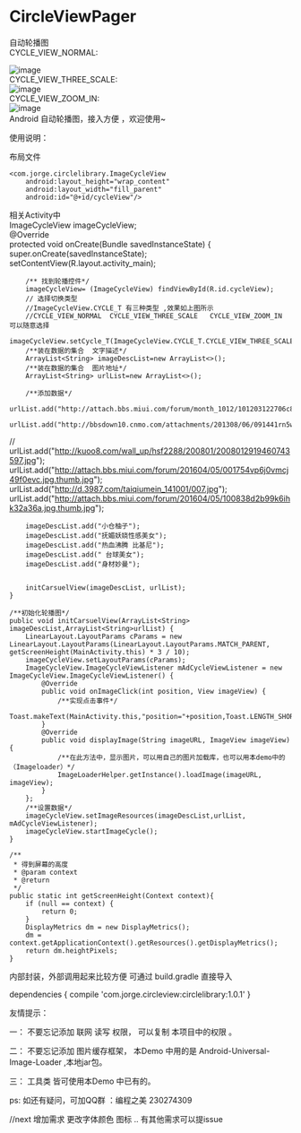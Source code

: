 # CircleViewPager
 自动轮播图  
   CYCLE_VIEW_NORMAL:    
     
  ![image](https://github.com/CodingForAndroid/CircleViewPager/blob/master/screenshot/CYCLE_VIEW_NORMAL.gif)  
  CYCLE_VIEW_THREE_SCALE:  
  ![image](https://github.com/CodingForAndroid/CircleViewPager/blob/master/screenshot/CYCLE_VIEW_THREE_SCALE.gif)  
  CYCLE_VIEW_ZOOM_IN:  
  ![image](https://github.com/CodingForAndroid/CircleViewPager/blob/master/screenshot/CYCLE_VIEW_ZOOM_IN.gif)  
 Android  自动轮播图，接入方便 ，欢迎使用~

 使用说明：

 布局文件

    <com.jorge.circlelibrary.ImageCycleView
        android:layout_height="wrap_content"
        android:layout_width="fill_parent"
        android:id="@+id/cycleView"/>



相关Activity中   
    ImageCycleView imageCycleView;   
    @Override   
    protected void onCreate(Bundle savedInstanceState) {   
        super.onCreate(savedInstanceState);   
        setContentView(R.layout.activity_main);   

        /** 找到轮播控件*/
        imageCycleView= (ImageCycleView) findViewById(R.id.cycleView);
        // 选择切换类型
        //ImageCycleView.CYCLE_T 有三种类型 ,效果如上图所示
        //CYCLE_VIEW_NORMAL  CYCLE_VIEW_THREE_SCALE   CYCLE_VIEW_ZOOM_IN   可以随意选择
        imageCycleView.setCycle_T(ImageCycleView.CYCLE_T.CYCLE_VIEW_THREE_SCALE);
        /**装在数据的集合  文字描述*/
        ArrayList<String> imageDescList=new ArrayList<>();
        /**装在数据的集合  图片地址*/
        ArrayList<String> urlList=new ArrayList<>();

        /**添加数据*/
        urlList.add("http://attach.bbs.miui.com/forum/month_1012/101203122706c89249c8f58fcc.jpg");
        urlList.add("http://bbsdown10.cnmo.com/attachments/201308/06/091441rn5ww131m0gj55r0.jpg");
//        urlList.add("http://kuoo8.com/wall_up/hsf2288/200801/2008012919460743597.jpg");
        urlList.add("http://attach.bbs.miui.com/forum/201604/05/001754vp6j0vmcj49f0evc.jpg.thumb.jpg");
        urlList.add("http://d.3987.com/taiqiumein_141001/007.jpg");
        urlList.add("http://attach.bbs.miui.com/forum/201604/05/100838d2b99k6ihk32a36a.jpg.thumb.jpg");

        imageDescList.add("小仓柚子");
        imageDescList.add("抚媚妖娆性感美女");
        imageDescList.add("热血沸腾 比基尼");
        imageDescList.add(" 台球美女");
        imageDescList.add("身材妙曼");


        initCarsuelView(imageDescList, urlList);
    }

    /**初始化轮播图*/
    public void initCarsuelView(ArrayList<String> imageDescList,ArrayList<String>urlList) {
        LinearLayout.LayoutParams cParams = new LinearLayout.LayoutParams(LinearLayout.LayoutParams.MATCH_PARENT, getScreenHeight(MainActivity.this) * 3 / 10);
        imageCycleView.setLayoutParams(cParams);
        ImageCycleView.ImageCycleViewListener mAdCycleViewListener = new ImageCycleView.ImageCycleViewListener() {
            @Override
            public void onImageClick(int position, View imageView) {
                /**实现点击事件*/
                Toast.makeText(MainActivity.this,"position="+position,Toast.LENGTH_SHORT).show();
            }
            @Override
            public void displayImage(String imageURL, ImageView imageView) {
                /**在此方法中，显示图片，可以用自己的图片加载库，也可以用本demo中的（Imageloader）*/
                ImageLoaderHelper.getInstance().loadImage(imageURL, imageView);
            }
        };
        /**设置数据*/
        imageCycleView.setImageResources(imageDescList,urlList, mAdCycleViewListener);
        imageCycleView.startImageCycle();
    }

    /**
     * 得到屏幕的高度
     * @param context
     * @return
     */
    public static int getScreenHeight(Context context){
        if (null == context) {
            return 0;
        }
        DisplayMetrics dm = new DisplayMetrics();
        dm = context.getApplicationContext().getResources().getDisplayMetrics();
        return dm.heightPixels;
    }

内部封装，外部调用起来比较方便
可通过 build.gradle 直接导入

  dependencies {
    compile 'com.jorge.circleview:circlelibrary:1.0.1'
}



友情提示：

一： 不要忘记添加  联网  读写 权限， 可以复制 本项目中的权限 。


二： 不要忘记添加 图片缓存框架， 本Demo 中用的是  Android-Universal-Image-Loader ,本地jar包。

三： 工具类 皆可使用本Demo 中已有的。


ps: 如还有疑问，可加QQ群 ：编程之美 230274309


//next 增加需求   更改字体颜色  图标 .. 有其他需求可以提issue
